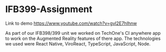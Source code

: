 # IFB399-Assignment

Link to demo https://www.youtube.com/watch?v=gvl2E7hIhnw

As part of our IFB398/399 unit we worked on TechOne's CI anywhere app to work on the Augmented Reality features of there app. The technologies we used were React Native, ViroReact, TypeScript, JavaScript, Node.
